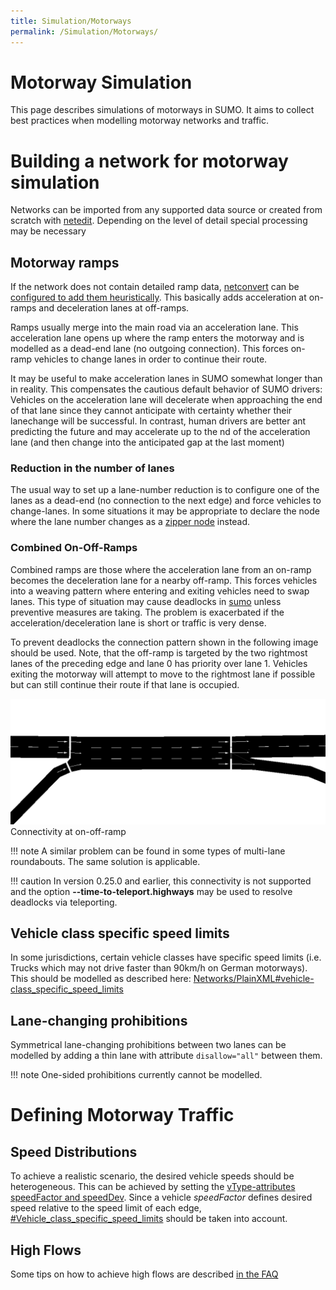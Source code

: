 ```yaml
---
title: Simulation/Motorways
permalink: /Simulation/Motorways/
---
```


# Motorway Simulation

This page describes simulations of motorways in SUMO. It aims to collect
best practices when modelling motorway networks and traffic.

# Building a network for motorway simulation

Networks can be imported from any supported data source or created from
scratch with [netedit](../netedit.md). Depending on the level of
detail special processing may be necessary

## Motorway ramps

If the network does not contain detailed ramp data,
[netconvert](../netconvert.md) can be [configured to add them
heuristically](../Networks/Further_Options.md#guessing_on-_and_off-ramps).
This basically adds acceleration at on-ramps and deceleration lanes at
off-ramps.

Ramps usually merge into the main road via an acceleration lane. This acceleration lane opens up where the ramp enters the motorway and is modelled as a dead-end lane (no outgoing connection). This forces on-ramp vehicles to change lanes in order to continue their route.

It may be useful to make acceleration lanes in SUMO somewhat longer than in reality.
This compensates the cautious default behavior of SUMO drivers: Vehicles on the acceleration lane will decelerate when approaching the end of that lane since they cannot anticipate with certainty whether their lanechange will be successful. In contrast, human drivers are better ant predicting the future and may accelerate up to the nd of the acceleration lane (and then change into the anticipated gap at the last moment)

### Reduction in the number of lanes

The usual way to set up a lane-number reduction is to configure one of the lanes
as a dead-end (no connection to the next edge) and force
vehicles to change-lanes. In some situations it may be
appropriate to declare the node where the lane number changes as a
[zipper node](../Networks/PlainXML.md#node_types)
instead.

### Combined On-Off-Ramps

Combined ramps are those where the acceleration lane from an on-ramp
becomes the deceleration lane for a nearby off-ramp. This forces
vehicles into a weaving pattern where entering and exiting vehicles need
to swap lanes. This type of situation may cause deadlocks in
[sumo](../sumo.md) unless preventive measures are taking. The
problem is exacerbated if the acceleration/deceleration lane is short or
traffic is very dense.

To prevent deadlocks the connection pattern shown in the following image
should be used. Note, that the off-ramp is targeted by the two rightmost
lanes of the preceding edge and lane 0 has priority over lane 1.
Vehicles exiting the motorway will attempt to move to the rightmost lane
if possible but can still continue their route if that lane is occupied.

![Connectivity at on-off-ramp](../images/OnOffRamp.png)
Connectivity at on-off-ramp

!!! note
    A similar problem can be found in some types of multi-lane roundabouts. The same solution is applicable.

!!! caution
    In version 0.25.0 and earlier, this connectivity is not supported and the option **--time-to-teleport.highways** may be used to resolve deadlocks via teleporting.

## Vehicle class specific speed limits

In some jurisdictions, certain vehicle classes have specific speed
limits (i.e. Trucks which may not drive faster than 90km/h on German
motorways). This should be modelled as described here:
[Networks/PlainXML#vehicle-class_specific_speed_limits](../Networks/PlainXML.md#vehicle-class_specific_speed_limits)

## Lane-changing prohibitions

Symmetrical lane-changing prohibitions between two lanes can be modelled
by adding a thin lane with attribute `disallow="all"` between them.

!!! note
    One-sided prohibitions currently cannot be modelled.

# Defining Motorway Traffic

## Speed Distributions

To achieve a realistic scenario, the desired vehicle speeds should be
heterogeneous. This can be achieved by setting the [vType-attributes
speedFactor and
speedDev](../Definition_of_Vehicles,_Vehicle_Types,_and_Routes.md#speed_distributions).
Since a vehicle *speedFactor* defines desired speed relative to the
speed limit of each edge,
[\#Vehicle_class_specific_speed_limits](#vehicle_class_specific_speed_limits)
should be taken into account.

## High Flows

Some tips on how to achieve high flows are described [in the
FAQ](../FAQ.md#how_do_i_get_high_flowsvehicle_densities)

